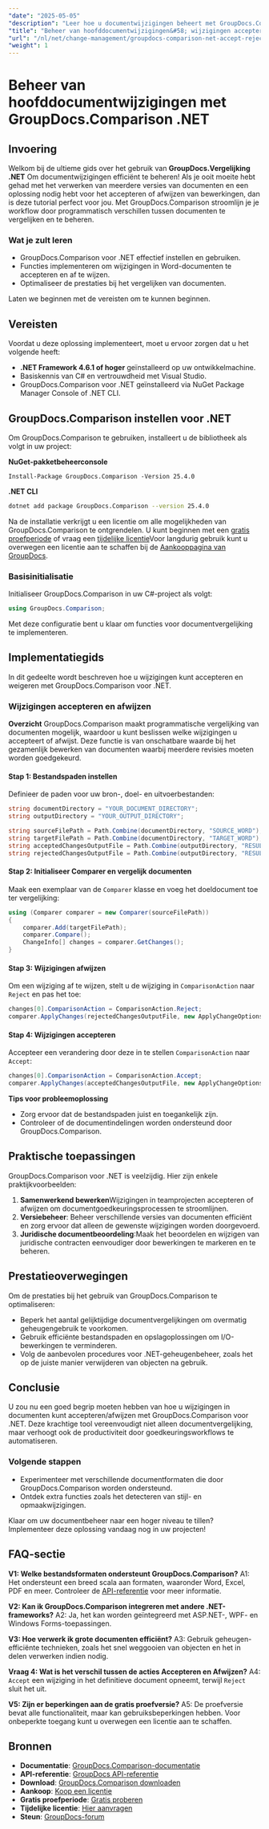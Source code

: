 ```yaml
---
"date": "2025-05-05"
"description": "Leer hoe u documentwijzigingen beheert met GroupDocs.Comparison voor .NET. Stroomlijn uw workflow door bewerkingen in Word-documenten programmatisch te vergelijken, te accepteren of te weigeren."
"title": "Beheer van hoofddocumentwijzigingen&#58; wijzigingen accepteren en afwijzen met GroupDocs.Comparison .NET"
"url": "/nl/net/change-management/groupdocs-comparison-net-accept-reject-changes/"
"weight": 1
---
```


# Beheer van hoofddocumentwijzigingen met GroupDocs.Comparison .NET

## Invoering

Welkom bij de ultieme gids over het gebruik van **GroupDocs.Vergelijking .NET** Om documentwijzigingen efficiënt te beheren! Als je ooit moeite hebt gehad met het verwerken van meerdere versies van documenten en een oplossing nodig hebt voor het accepteren of afwijzen van bewerkingen, dan is deze tutorial perfect voor jou. Met GroupDocs.Comparison stroomlijn je je workflow door programmatisch verschillen tussen documenten te vergelijken en te beheren.

### Wat je zult leren
- GroupDocs.Comparison voor .NET effectief instellen en gebruiken.
- Functies implementeren om wijzigingen in Word-documenten te accepteren en af te wijzen.
- Optimaliseer de prestaties bij het vergelijken van documenten.

Laten we beginnen met de vereisten om te kunnen beginnen.

## Vereisten
Voordat u deze oplossing implementeert, moet u ervoor zorgen dat u het volgende heeft:

- **.NET Framework 4.6.1 of hoger** geïnstalleerd op uw ontwikkelmachine.
- Basiskennis van C# en vertrouwdheid met Visual Studio.
- GroupDocs.Comparison voor .NET geïnstalleerd via NuGet Package Manager Console of .NET CLI.

## GroupDocs.Comparison instellen voor .NET

Om GroupDocs.Comparison te gebruiken, installeert u de bibliotheek als volgt in uw project:

**NuGet-pakketbeheerconsole**
```
Install-Package GroupDocs.Comparison -Version 25.4.0
```

**\.NET CLI**
```bash
dotnet add package GroupDocs.Comparison --version 25.4.0
```

Na de installatie verkrijgt u een licentie om alle mogelijkheden van GroupDocs.Comparison te ontgrendelen. U kunt beginnen met een [gratis proefperiode](https://releases.groupdocs.com/comparison/net/) of vraag een [tijdelijke licentie](https://purchase.groupdocs.com/temporary-license/)Voor langdurig gebruik kunt u overwegen een licentie aan te schaffen bij de [Aankooppagina van GroupDocs](https://purchase.groupdocs.com/buy).

### Basisinitialisatie

Initialiseer GroupDocs.Comparison in uw C#-project als volgt:

```csharp
using GroupDocs.Comparison;
```

Met deze configuratie bent u klaar om functies voor documentvergelijking te implementeren.

## Implementatiegids
In dit gedeelte wordt beschreven hoe u wijzigingen kunt accepteren en weigeren met GroupDocs.Comparison voor .NET.

### Wijzigingen accepteren en afwijzen

**Overzicht**
GroupDocs.Comparison maakt programmatische vergelijking van documenten mogelijk, waardoor u kunt beslissen welke wijzigingen u accepteert of afwijst. Deze functie is van onschatbare waarde bij het gezamenlijk bewerken van documenten waarbij meerdere revisies moeten worden goedgekeurd.

#### Stap 1: Bestandspaden instellen
Definieer de paden voor uw bron-, doel- en uitvoerbestanden:

```csharp
string documentDirectory = "YOUR_DOCUMENT_DIRECTORY";
string outputDirectory = "YOUR_OUTPUT_DIRECTORY";

string sourceFilePath = Path.Combine(documentDirectory, "SOURCE_WORD");
string targetFilePath = Path.Combine(documentDirectory, "TARGET_WORD");
string acceptedChangesOutputFile = Path.Combine(outputDirectory, "RESULT_WITH_ACCEPTED_CHANGE_WORD");
string rejectedChangesOutputFile = Path.Combine(outputDirectory, "RESULT_WITH_REJECTED_CHANGE_WORD");
```

#### Stap 2: Initialiseer Comparer en vergelijk documenten
Maak een exemplaar van de `Comparer` klasse en voeg het doeldocument toe ter vergelijking:

```csharp
using (Comparer comparer = new Comparer(sourceFilePath))
{
    comparer.Add(targetFilePath);
    comparer.Compare();
    ChangeInfo[] changes = comparer.GetChanges();
}
```

#### Stap 3: Wijzigingen afwijzen
Om een wijziging af te wijzen, stelt u de wijziging in `ComparisonAction` naar `Reject` en pas het toe:

```csharp
changes[0].ComparisonAction = ComparisonAction.Reject;
comparer.ApplyChanges(rejectedChangesOutputFile, new ApplyChangeOptions { Changes = changes, SaveOriginalState = true });
```

#### Stap 4: Wijzigingen accepteren
Accepteer een verandering door deze in te stellen `ComparisonAction` naar `Accept`:

```csharp
changes[0].ComparisonAction = ComparisonAction.Accept;
comparer.ApplyChanges(acceptedChangesOutputFile, new ApplyChangeOptions { Changes = changes });
```

**Tips voor probleemoplossing**
- Zorg ervoor dat de bestandspaden juist en toegankelijk zijn.
- Controleer of de documentindelingen worden ondersteund door GroupDocs.Comparison.

## Praktische toepassingen
GroupDocs.Comparison voor .NET is veelzijdig. Hier zijn enkele praktijkvoorbeelden:

1. **Samenwerkend bewerken**Wijzigingen in teamprojecten accepteren of afwijzen om documentgoedkeuringsprocessen te stroomlijnen.
2. **Versiebeheer**: Beheer verschillende versies van documenten efficiënt en zorg ervoor dat alleen de gewenste wijzigingen worden doorgevoerd.
3. **Juridische documentbeoordeling**:Maak het beoordelen en wijzigen van juridische contracten eenvoudiger door bewerkingen te markeren en te beheren.

## Prestatieoverwegingen
Om de prestaties bij het gebruik van GroupDocs.Comparison te optimaliseren:
- Beperk het aantal gelijktijdige documentvergelijkingen om overmatig geheugengebruik te voorkomen.
- Gebruik efficiënte bestandspaden en opslagoplossingen om I/O-bewerkingen te verminderen.
- Volg de aanbevolen procedures voor .NET-geheugenbeheer, zoals het op de juiste manier verwijderen van objecten na gebruik.

## Conclusie
U zou nu een goed begrip moeten hebben van hoe u wijzigingen in documenten kunt accepteren/afwijzen met GroupDocs.Comparison voor .NET. Deze krachtige tool vereenvoudigt niet alleen documentvergelijking, maar verhoogt ook de productiviteit door goedkeuringsworkflows te automatiseren.

### Volgende stappen
- Experimenteer met verschillende documentformaten die door GroupDocs.Comparison worden ondersteund.
- Ontdek extra functies zoals het detecteren van stijl- en opmaakwijzigingen.

Klaar om uw documentbeheer naar een hoger niveau te tillen? Implementeer deze oplossing vandaag nog in uw projecten!

## FAQ-sectie
**V1: Welke bestandsformaten ondersteunt GroupDocs.Comparison?**
A1: Het ondersteunt een breed scala aan formaten, waaronder Word, Excel, PDF en meer. Controleer de [API-referentie](https://reference.groupdocs.com/comparison/net/) voor meer informatie.

**V2: Kan ik GroupDocs.Comparison integreren met andere .NET-frameworks?**
A2: Ja, het kan worden geïntegreerd met ASP.NET-, WPF- en Windows Forms-toepassingen.

**V3: Hoe verwerk ik grote documenten efficiënt?**
A3: Gebruik geheugen-efficiënte technieken, zoals het snel weggooien van objecten en het in delen verwerken indien nodig.

**Vraag 4: Wat is het verschil tussen de acties Accepteren en Afwijzen?**
A4: `Accept` een wijziging in het definitieve document opneemt, terwijl `Reject` sluit het uit.

**V5: Zijn er beperkingen aan de gratis proefversie?**
A5: De proefversie bevat alle functionaliteit, maar kan gebruiksbeperkingen hebben. Voor onbeperkte toegang kunt u overwegen een licentie aan te schaffen.

## Bronnen
- **Documentatie**: [GroupDocs.Comparison-documentatie](https://docs.groupdocs.com/comparison/net/)
- **API-referentie**: [GroupDocs API-referentie](https://reference.groupdocs.com/comparison/net/)
- **Download**: [GroupDocs.Comparison downloaden](https://releases.groupdocs.com/comparison/net/)
- **Aankoop**: [Koop een licentie](https://purchase.groupdocs.com/buy)
- **Gratis proefperiode**: [Gratis proberen](https://releases.groupdocs.com/comparison/net/)
- **Tijdelijke licentie**: [Hier aanvragen](https://purchase.groupdocs.com/temporary-license/)
- **Steun**: [GroupDocs-forum](https://forum.groupdocs.com/c/comparison/)